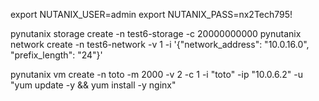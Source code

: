 
export NUTANIX_USER=admin
export NUTANIX_PASS=nx2Tech795!


pynutanix storage create -n test6-storage -c 20000000000
pynutanix network create -n test6-network -v 1 -i '{"network_address": "10.0.16.0", "prefix_length": "24"}'

pynutanix vm create -n toto -m 2000 -v 2 -c 1 -i "toto" -ip "10.0.6.2" -u "yum update -y && yum install -y nginx"
